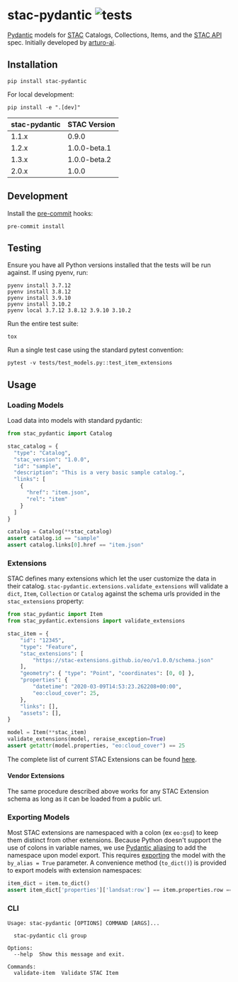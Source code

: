 # stac-pydantic ![tests](https://github.com/arturo-ai/stac-pydantic/workflows/cicd/badge.svg)
[Pydantic](https://pydantic-docs.helpmanual.io/) models for [STAC](https://github.com/radiantearth/stac-spec) Catalogs, Collections, Items, and the [STAC API](https://github.com/radiantearth/stac-api-spec) spec.  Initially developed by [arturo-ai](https://github.com/arturo-ai).

## Installation
```
pip install stac-pydantic
```

For local development:
```
pip install -e ".[dev]"
```

| stac-pydantic | STAC Version |
|---------------|--------------|
| 1.1.x         | 0.9.0        |
| 1.2.x         | 1.0.0-beta.1 |
| 1.3.x         | 1.0.0-beta.2 |
| 2.0.x         | 1.0.0        |

## Development

Install the [pre-commit](https://pre-commit.com/) hooks:

```shell
pre-commit install
```

## Testing

Ensure you have all Python versions installed that the tests will be run against. If using pyenv, run:

```shell
pyenv install 3.7.12
pyenv install 3.8.12
pyenv install 3.9.10
pyenv install 3.10.2
pyenv local 3.7.12 3.8.12 3.9.10 3.10.2
```

Run the entire test suite:

```shell
tox
```

Run a single test case using the standard pytest convention:

```shell
pytest -v tests/test_models.py::test_item_extensions
```

## Usage

### Loading Models

Load data into models with standard pydantic:

```python
from stac_pydantic import Catalog

stac_catalog = {
  "type": "Catalog",
  "stac_version": "1.0.0",
  "id": "sample",
  "description": "This is a very basic sample catalog.",
  "links": [
    {
      "href": "item.json",
      "rel": "item"
    }
  ]
}

catalog = Catalog(**stac_catalog)
assert catalog.id == "sample"
assert catalog.links[0].href == "item.json"
```

### Extensions
STAC defines many extensions which let the user customize the data in their catalog. `stac-pydantic.extensions.validate_extensions` will validate a `dict`, `Item`, `Collection` or `Catalog` against the schema urls provided in the `stac_extensions` property:

```python
from stac_pydantic import Item
from stac_pydantic.extensions import validate_extensions

stac_item = {
    "id": "12345",
    "type": "Feature",
    "stac_extensions": [
        "https://stac-extensions.github.io/eo/v1.0.0/schema.json"
    ],
    "geometry": { "type": "Point", "coordinates": [0, 0] },
    "properties": {
        "datetime": "2020-03-09T14:53:23.262208+00:00",
        "eo:cloud_cover": 25,
    },
    "links": [],
    "assets": [],
}

model = Item(**stac_item)
validate_extensions(model, reraise_exception=True)
assert getattr(model.properties, "eo:cloud_cover") == 25
```

The complete list of current STAC Extensions can be found [here](https://stac-extensions.github.io/).

#### Vendor Extensions
The same procedure described above works for any STAC Extension schema as long as it can be loaded from a public url.

### Exporting Models
Most STAC extensions are namespaced with a colon (ex `eo:gsd`) to keep them distinct from other extensions.  Because
Python doesn't support the use of colons in variable names, we use [Pydantic aliasing](https://pydantic-docs.helpmanual.io/usage/model_config/#alias-generator)
to add the namespace upon model export.  This requires [exporting](https://pydantic-docs.helpmanual.io/usage/exporting_models/)
the model with the `by_alias = True` parameter.  A convenience method (``to_dict()``) is provided to export models with
extension namespaces:

```python
item_dict = item.to_dict()
assert item_dict['properties']['landsat:row'] == item.properties.row == 250
```

### CLI
```
Usage: stac-pydantic [OPTIONS] COMMAND [ARGS]...

  stac-pydantic cli group

Options:
  --help  Show this message and exit.

Commands:
  validate-item  Validate STAC Item
```
